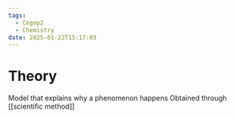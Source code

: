 ```yaml
---
tags:
  - Cegep2
  - Chemistry
date: 2025-01-22T15:17:03
---
```


# Theory

Model that explains why a phenomenon happens
Obtained through [[scientific method]]